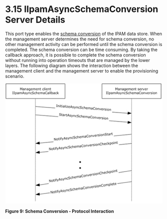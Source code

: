 <html dir="LTR" xmlns:mshelp="http://msdn.microsoft.com/mshelp" xmlns:ddue="http://ddue.schemas.microsoft.com/authoring/2003/5" xmlns:xlink="http://www.w3.org/1999/xlink" xmlns:tool="http://www.microsoft.com/tooltip">
 <body>
 <div id="header">
 <h1 class="heading">3.15 IIpamAsyncSchemaConversion Server Details</h1>
 </div>
 <div id="mainSection">
 <div id="mainBody">
 <div id="allHistory" class="saveHistory"></div>
 <div id="sectionSection0" class="section" name="collapseableSection">
 

<p>This port type enables the <a href="21b4a631-8f28-420f-822f-c5f879d5046e.md#gt_9e010c42-1f32-4691-a335-8164995a9482">schema conversion</a> of the
IPAM data store. When the management server determines the need for schema
conversion, no other management activity can be performed until the schema
conversion is completed. The schema conversion can be time consuming. By taking
the callback approach, it is possible to complete the schema conversion without
running into operation timeouts that are managed by the lower layers. The
following diagram shows the interaction between the management client and the
management server to enable the provisioning scenario.</p>

<p><img src="MS-IPAMM2_files/image009.png" alt="Schema Conversion - Protocol Interaction" title="Schema Conversion - Protocol Interaction"></p>

<p><b>Figure 9: Schema Conversion - Protocol Interaction</b></p>


 </div>
 </div>
 </div>
 </body>
</html>